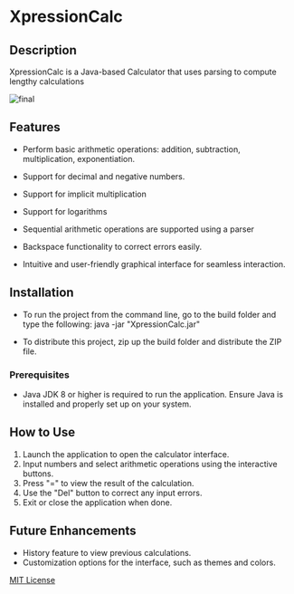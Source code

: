 ﻿# XpressionCalc

## Description
XpressionCalc is a Java-based Calculator that uses parsing to compute lengthy calculations

![final](https://github.com/XavierRHMN/XpressionCalc/assets/151891130/b974930b-c83b-4bd6-8d08-5437963cf1b3)

## Features
- Perform basic arithmetic operations: addition, subtraction, multiplication, exponentiation.
- Support for decimal and negative numbers. 
- Support for implicit multiplication
- Support for logarithms

- Sequential arithmetic operations are supported using a parser
- Backspace functionality to correct errors easily.
- Intuitive and user-friendly graphical interface for seamless interaction.


## Installation
- To run the project from the command line, go to the build folder and type the following:
java -jar "XpressionCalc.jar"

- To distribute this project, zip up the build folder and distribute the ZIP file.

### Prerequisites
- Java JDK 8 or higher is required to run the application. Ensure Java is installed and properly set up on your system.

## How to Use
1. Launch the application to open the calculator interface.
2. Input numbers and select arithmetic operations using the interactive buttons.
3. Press "=" to view the result of the calculation.
4. Use the "Del" button to correct any input errors.
5. Exit or close the application when done.

## Future Enhancements
- History feature to view previous calculations.
- Customization options for the interface, such as themes and colors.

[MIT License](LICENSE)